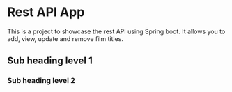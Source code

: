 # Rest API App
This is a project to showcase the rest API using Spring boot. It allows you to add, view, update and remove film titles.

## Sub heading level 1

### Sub heading level 2

 